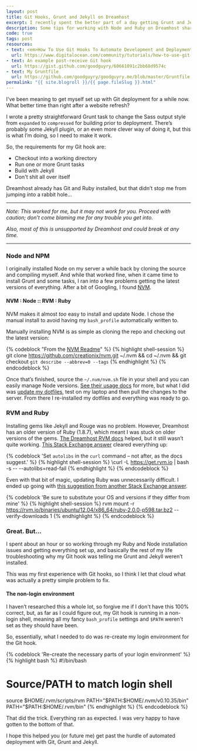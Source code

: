 ```yaml
---
layout: post
title: Git Hooks, Grunt and Jekyll on Dreamhost
excerpt: I recently spent the better part of a day getting Grunt and Jekyll to properly execute via a Git post-receive hook. Here are some notes about getting Node, Grunt and Jekyll running on a shared Dreamhost server.
description: Some tips for working with Node and Ruby on Dreamhost shared hosting
code: true
tags: post
resources:
- text: <em>How To Use Git Hooks To Automate Development and Deployment Tasks</em>
  url: https://www.digitalocean.com/community/tutorials/how-to-use-git-hooks-to-automate-development-and-deployment-tasks
- text: An example post-receive Git hook
  url: https://gist.github.com/goodguyry/60661091c2bb68d9574c
- text: My Gruntfile
  url: https://github.com/goodguyry/goodguyry.me/blob/master/Gruntfile.js
permalink: "{{ site.blogroll }}/{{ page.fileSlug }}.html"
---
```


I've been meaning to get myself set up with Git deployment for a while now. What better time than right after a website refresh?

I wrote a pretty straightforward Grunt task to change the Sass output style from `expanded` to `compressed` for building prior to deployment. There&rsquo;s probably some Jekyll plugin, or an even more clever way of doing it, but this is what I&rsquo;m doing, so I need to make it work.

So, the requirements for my Git hook are:

- Checkout into a working directory
- Run one or more Grunt tasks
- Build with Jekyll
- Don't shit all over itself

Dreamhost already has Git and Ruby installed, but that didn&rsquo;t stop me from jumping into a rabbit hole...

---

*Note: This worked for me, but it may not work for you. Proceed with caution; don&rsquo;t come blaming me for any trouble you get into.*

*Also, most of this is unsupported by Dreamhost and could break at any time.*

---

### Node and NPM

I originally installed Node on my server a while back by cloning the source and compiling myself. And while that worked fine, when it came time to install Grunt and some tasks, I ran into a few problems getting the latest versions of everything. After a bit of Googling, I found [NVM](https://github.com/creationix/nvm).

#### NVM : Node :: RVM : Ruby

NVM makes it almost *too* easy to install and update Node. I chose the manual install to avoid having my <code class="path">bash_profile</code> automatically written to.

Manually installing NVM is as simple as cloning the repo and checking out the latest version:

{% codeblock "From the <a href='https://github.com/creationix/nvm#manual-install'>NVM Readme</a>" %}
  {% highlight shell-session %}
  git clone https://github.com/creationix/nvm.git ~/.nvm && cd ~/.nvm && git checkout `git describe --abbrev=0 --tags`
  {% endhighlight %}
{% endcodeblock %}

Once that&rsquo;s finished, source the <code class="path">~/.nvm/nvm.sh</code> file in your shell and you can easily manage Node versions. [See their usage docs](https://github.com/creationix/nvm#usage) for more, but what I did was [update my dotfiles](https://github.com/goodguyry/dotfiles/commit/5cd72d0a62779aace5ee444eb1ae8cf0194955f6), test on my laptop and then pull the changes to the server. From there I re-installed my dotfiles and everything was ready to go.

### RVM and Ruby

Installing gems like Jekyll and Rouge was no problem. However, Dreamhost has an older version of Ruby (1.8.7), which meant I was stuck on older versions of the gems. [The Dreamhost RVM docs](http://wiki.dreamhost.com/RVM) helped, but it still wasn&rsquo;t quite working. [This Stack Exchange answer](http://stackoverflow.com/questions/17357777/dreamhost-vps-cant-install-rvm-because-new-to-be-sudoer/17364911#17364911) cleared everything up:

{% codeblock 'Set <code>autolibs</code> in the <code>curl</code> command &ndash; not after, as the docs suggest.' %}
  {% highlight shell-session %}
  \curl -L https://get.rvm.io | bash -s -- --autolibs=read-fail
  {% endhighlight %}
{% endcodeblock %}

Even with that bit of magic, updating Ruby was unnecessarily difficult. I ended up going with [this suggestion from another Stack Exchange answer](http://stackoverflow.com/questions/15798461/how-do-i-use-rvm-to-install-ruby-on-a-dreamhost-shared-server/19238624#19238624).

{% codeblock 'Be sure to substitute your OS and versions if they differ from mine' %}
  {% highlight shell-session %}
  rvm mount -r https://rvm.io/binaries/ubuntu/12.04/x86_64/ruby-2.0.0-p598.tar.bz2 --verify-downloads 1
  {% endhighlight %}
{% endcodeblock %}

### Great. But...

I spent about an hour or so working through my Ruby and Node installation issues and getting everything set up, and basically the rest of my life troubleshooting why my Git hook was telling me Grunt and Jekyll weren&rsquo;t installed.

This was my first experience with Git hooks, so I think I let that cloud what was actually a pretty simple problem to fix.

#### The non-login environment

I haven&rsquo;t researched this a whole lot, so forgive me if I don't have this 100% correct, but, as far as I could figure out, my Git hook is running in a non-login shell, meaning all my fancy <code class="path">bash_profile</code> settings and `$PATH` weren't set as they should have been.

So, essentially, what I needed to do was re-create my login environment for the Git hook.

{% codeblock 'Re-create the necessary parts of your login environment' %}
  {% highlight bash %}
  #!/bin/bash

  # Source/PATH to match login shell
  source $HOME/.rvm/scripts/rvm
  PATH="$PATH:$HOME/.nvm/v0.10.35/bin"
  PATH="$PATH:$HOME/.rvm/bin"
  {% endhighlight %}
{% endcodeblock %}

That did the trick. Everything ran as expected. I was very happy to have gotten to the bottom of that.

I hope this helped you (or future me) get past the hurdle of automated deployment with Git, Grunt and Jekyll.
